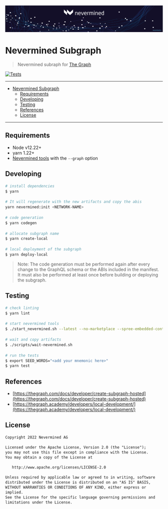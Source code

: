 [![banner](https://raw.githubusercontent.com/nevermined-io/assets/main/images/logo/banner_logo.png)](https://nevermined.io)

# Nevermined Subgraph

> Nevermined subraph for [The Graph](https://thegraph.com)

[![Tests](https://github.com/nevermined-io/subgraph/workflows/Build/badge.svg)](https://github.com/nevermined-io/subgraph/actions)

---

- [Nevermined Subgraph](#nevermined-subgraph)
  - [Requirements](#requirements)
  - [Developing](#developing)
  - [Testing](#testing)
  - [References](#references)
  - [License](#license)

---

## Requirements

- Node v12.22+
- yarn 1.22+
- [Nevermined tools]([https://git](https://github.com/nevermined-io/tools)) with the `--graph` option

## Developing

```bash
# install dependencies
$ yarn

# It will regenerate with the new artifacts and copy the abis 
yarn nevermined:init <NETWORK-NAME>

# code generation
$ yarn codegen

# allocate subgraph name
$ yarn create-local

# local deployment of the subgraph
$ yarn deploy-local
```

> Note: The code generation must be performed again after every change to the GraphQL schema or the ABIs included in the manifest. It must also be performed at least once before building or deploying the subgraph.

## Testing

```bash
# check linting
$ yarn lint

# start nevermined tools
$ ./start_nevermined.sh --latest --no-marketplace --spree-embedded-contracts --graph

# wait and copy artifacts
$ ./scripts/wait-nevermined.sh

# run the tests
$ export SEED_WORDS="<add your mnemonic here>"
$ yarn test
```

## References

- [https://thegraph.com/docs/developer/create-subgraph-hosted](https://thegraph.com/docs/developer/create-subgraph-hosted)
- [https://thegraph.academy/developers/local-development/](https://thegraph.academy/developers/local-development/)

## License

```
Copyright 2022 Nevermined AG

Licensed under the Apache License, Version 2.0 (the "License");
you may not use this file except in compliance with the License.
You may obtain a copy of the License at

   http://www.apache.org/licenses/LICENSE-2.0

Unless required by applicable law or agreed to in writing, software
distributed under the License is distributed on an "AS IS" BASIS,
WITHOUT WARRANTIES OR CONDITIONS OF ANY KIND, either express or implied.
See the License for the specific language governing permissions and
limitations under the License.
```
